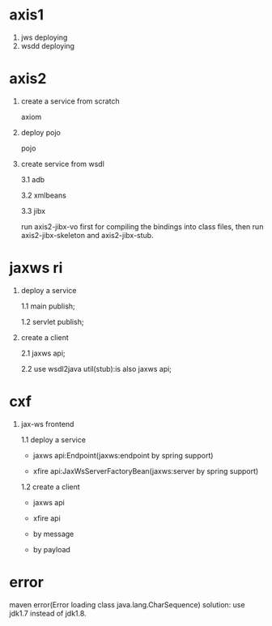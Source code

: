 axis1
=====
1. jws deploying
2. wsdd deploying

axis2
=====
1. create a service from scratch
    
    axiom
    
2. deploy pojo

    pojo
     
3. create service from wsdl

    3.1 adb
    
    3.2 xmlbeans
    
    3.3 jibx
    
    run axis2-jibx-vo first for compiling the bindings into class files, then run axis2-jibx-skeleton and axis2-jibx-stub.

jaxws ri
========
1. deploy a service

    1.1 main publish;

    1.2 servlet publish;
       
2. create a client

    2.1 jaxws api;
    
    2.2 use wsdl2java util(stub):is also jaxws api;
 
cxf
===
1. jax-ws frontend

    1.1 deploy a service
    
     - jaxws api:Endpoint(jaxws:endpoint by spring support)
     
     - xfire api:JaxWsServerFactoryBean(jaxws:server by spring support)
     
    1.2 create a client
        
     - jaxws api
     
     - xfire api
     
     - by message
     
     - by payload
 
error
=====
maven error(Error loading class java.lang.CharSequence) solution: use jdk1.7 instead of jdk1.8.
